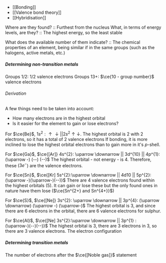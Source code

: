 - [[Bonding]] 
- [[Valence bond theory]] 
- [[Hybridisation]] 

Where are they found? :: Furthest from the nucleus
What, in terms of energy levels, are they? :: The highest energy, so the least stable

What does the available number of them indicate? :: The chemical properties of an element, being similar if in the same groups (such as the halogens, active metals, etc.)

##### Determining non-transition metals
Groups 1/2: $1/2$ valence electrons
Groups 13+: $\ce{10 - group number}$ valence electrons

###### Derivation
A few things need to be taken into account:
- How many electrons are in the highest orbital
- Is it easier for the element to gain or lose electrons?

For $\ce{Be}$, $1s^{2}: \uparrow \downarrow || 2s^{2} \uparrow \downarrow$. 
The highest orbital is $2$ with 2 electrons, so it has a total of $2$ valence electrons
If bonding, it is more inclined to lose the highest orbital electrons than to gain more in it's $p$-shell.

For $\ce{Ga}$, $\ce{[Ar]}  4s^{2}: \uparrow \downarrow || 3d^{10} || 4p^{1}: (\uparrow -) (--) (--)$
The highest orbital - not energy - is $4$. Therefore, these ($3e^{-}$) are the valence electrons.  

For $\ce{Sn}$, $\ce{[Kr] 5s^{2}:\uparrow \downarrow || 4d10 || 5p^{2}: (\uparrow -)(\uparrow-)(--)}$
There are 4 valence electrons found within the highest orbitals ($5$). It can gain or lose these but the only found ones in nature have them lose ($\ce{Sn^{2+} and Sn^{4+}}$)

For $\ce{S}$, $\ce{[Ne]} 3s^{2}: \uparrow \downarrow || 3p^{4}: (\uparrow \downarrow) (\uparrow -) (\uparrow-)$
The highest orbital is $3$, and since there are 6 electrons in the orbital, there are 6 valence electrons for sulphur. 

For $\ce{Al}$, $\ce{[Ne] 3s^{2}:\uparrow \downarrow || 3p^{1} : (\uparrow-)(--)(--)}$
The highest orbital is $3$, there are 3 electrons in $3$, so there are $3$ valence electrons.
The electron configuration 



##### Determining transition metals
The number of electrons after the $\ce{[Noble gas]}$ statement